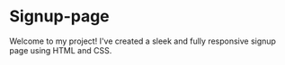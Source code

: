 # Signup-page
Welcome to my project! I've created a sleek and fully responsive signup page using HTML and CSS.
